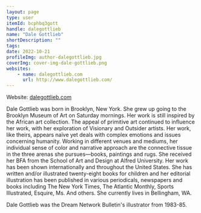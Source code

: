 ```yaml
---
layout: page
type: user
itemId: bcphbq3gott
handle: dalegottlieb
name: "Dale Gottlieb"
shortDescription: ""
tags:
date: 2022-10-21
profileImg: author-dalegottlieb.jpg
coverImg: cover-img-dale-gottlieb.png
websites:
    - name: dalegottlieb.com
      url: http://www.dalegottlieb.com/
---
```


Website: [dalegottlieb.com](http://www.dalegottlieb.com/)

Dale Gottlieb was born in Brooklyn, New York. She grew up going to the Brooklyn Museum of Art on Saturday mornings. Her work is still inspired by the African art collection. The appeal of primitive art continued to influence her work, with her exploration of Visionary and Outsider artists. Her work, like theirs, appears naïve yet deals with complex emotions and issues concerning humanity. Working in different venues and mediums, her individual sense of color and narrative approach are the connective tissue in the three arenas she pursues—books, paintings and rugs. She received her BFA from the School of Art and Design at Alfred University. Her work has been shown internationally and throughout the United States. She has written and/or illustrated twenty-eight books for children and her editorial illustration has been published in various periodicals, newspapers and books including The New York Times, The Atlantic Monthly, Sports Illustrated, Esquire, Ms. And others. She currently lives in Bellingham, WA.

Dale Gottlieb was the Dream Network Bulletin's illustrator from 1983-85.
